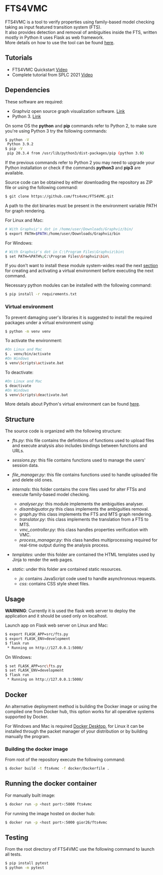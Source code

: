 [tutorial]: <https://www.youtube.com/watch?v=nck8vyk3JuA> "FTS4VMC setup and usage tutorial"
[SPLC2021]: <https://www.youtube.com/watch?v=OEuZ8BC-43U> "Static Analysis and Family based Model Checking with VMC"

# FTS4VMC #

FTS4VMC is a tool to verify properties using family-based model checking taking as input featured transition system (FTS).  
It also provides detection and removal of ambiguities inside the FTS, written mostly in Python it uses Flask as web framework.  
More details on how to use the tool can be found [here](https://github.com/fts4vmc/FTS4VMC/blob/master/MANUAL.md "User manual").

## Tutorials

+ FTS4VMC Quickstart [Video][tutorial]
+ Complete tutorial from SPLC 2021 [Video][SPLC2021]

## Dependencies ##

These software are required:

+ Graphviz open source graph visualization software. [Link](https://graphviz.org/download/ "Graphviz")
+ Python 3. [Link](https://www.python.org/downloads/ "Python 3")

On some OS the **python** and **pip** commands refer to Python 2, to make sure you're using Python 3 try the following commands:
```bash
$ python -V
 Python 3.9.2
$ pip -V
 pip 20.3.4 from /usr/lib/python3/dist-packages/pip (python 3.9)
```
If the previous commands refer to Python 2 you may need to upgrade your Python installation or check if the commands **python3** and **pip3** are available.

Source code can be obtained by either downloading the repository as ZIP file or using the following command:
```bash
$ git clone https://github.com/fts4vmc/FTS4VMC.git
```

A path to the dot binaries must be present in the environment variable PATH for graph rendering.  

For Linux and Mac:
```bash
# With Graphviz's dot in /home/user/Downloads/Graphviz/bin/
$ export PATH=$PATH:/home/user/Downloads/Graphviz/bin
```
For Windows:
```bash
# With Graphviz's dot in C:\Program Files\Graphviz\bin\
$ set PATH=%PATH%;C:\Program Files\Graphviz\bin\
```
If you don't want to install these module system-wides read the next [section](#virtual-environment) for creating and activating a virtual environment before executing the next command.

Necessary python modules can be installed with the following command:
```bash
$ pip install -r requirements.txt
```

### Virtual environment ###

To prevent damaging user's libraries it is suggested to install the required packages under a virtual environment using:
```bash
$ python -m venv venv
```

To activate the environment:
```bash
#On Linux and Mac
$ . venv/bin/activate
#On Windows
$ venv\Scripts\activate.bat
```

To deactivate:
```bash
#On Linux and Mac
$ deactivate
#On Windows
$ venv\Scripts\deactivate.bat
```

More details about Python's virtual environment can be found [here](https://docs.python.org/3/library/venv.html "venv").

## Structure ##

The source code is organized with the following structure:

+ *fts.py*: this file contains the definitions of functions used to upload files and execute analysis also includes bindings between functions and URLs.
+ *sessions.py*: this file contains functions used to manage the users' session data.
+ *file_manager.py*: this file contains functions used to handle uploaded file and delete old ones.

+ *internals*: this folder contains the core files used for alter FTSs and execute family-based model checking.
	* *analyser.py*: this module implements the ambiguities analyser.
	* *disambiguator.py* this class implements the ambiguities removal.
	* *graph.py* this class implements the FTS and MTS graph rendering.
	* *translator.py*: this class implements the translation from a FTS to MTS.
	* *vmc_controller.py*: this class handles properties verification with VMC.
	* *process_manager.py*: this class handles multiprocessing required for real-time output during the analysis process.

+ *templates*: under this folder are contained the HTML templates used by Jinja to render the web pages.

+ *static*: under this folder are contained static resources.
	* *js*: contains JavaScript code used to handle asynchronous requests.
	* *css*: contains CSS style sheet files.


## Usage ##

**WARNING**: Currently it is used the flask web server to deploy the application and it should be used only on localhost.

Launch app on Flask web server on Linux and Mac:
```bash
$ export FLASK_APP=src/fts.py
$ export FLASK_ENV=development
$ flask run
 * Running on http://127.0.0.1:5000/
```

On Windows:
```bash
$ set FLASK_APP=src\fts.py
$ set FLASK_ENV=development
$ flask run
 * Running on http://127.0.0.1:5000/
```

## Docker ##

An alternative deployment method is building the Docker image or using the compiled one from Docker hub, this option works for all operative systems supported by Docker.  

For Windows and Mac is required [Docker Desktop](https://www.docker.com/products/docker-desktop), for Linux it can be installed through the packet manager of your distribution or by building manually the program.

### Building the docker image ###

From root of the repository execute the following command:

```bash
$ docker build -t fts4vmc -f docker/Dockerfile .
```

## Running the docker container ##

For manually built image:

```bash
$ docker run -p <host port>:5000 fts4vmc
```

For running the image hosted on docker hub:

```bash
$ docker run -p <host port>:5000 gior26/fts4vmc
```
## Testing ##

From the root directory of FTS4VMC use the following command to launch all tests.

```bash
$ pip install pytest
$ python -m pytest
```
